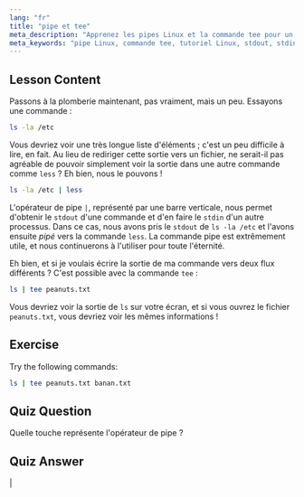 ```yaml
---
lang: "fr"
title: "pipe et tee"
meta_description: "Apprenez les pipes Linux et la commande tee pour un flux de données efficace en ligne de commande. Comprenez stdout, stdin et la sortie de fichier. Améliorez vos compétences Linux !"
meta_keywords: "pipe Linux, commande tee, tutoriel Linux, stdout, stdin, Linux pour débutants, ligne de commande, guide Linux"
---
```


## Lesson Content

Passons à la plomberie maintenant, pas vraiment, mais un peu. Essayons une commande :

```bash
ls -la /etc
```

Vous devriez voir une très longue liste d'éléments ; c'est un peu difficile à lire, en fait. Au lieu de rediriger cette sortie vers un fichier, ne serait-il pas agréable de pouvoir simplement voir la sortie dans une autre commande comme `less` ? Eh bien, nous le pouvons !

```bash
ls -la /etc | less
```

L'opérateur de pipe `|`, représenté par une barre verticale, nous permet d'obtenir le `stdout` d'une commande et d'en faire le `stdin` d'un autre processus. Dans ce cas, nous avons pris le `stdout` de `ls -la /etc` et l'avons ensuite _pipé_ vers la commande `less`. La commande pipe est extrêmement utile, et nous continuerons à l'utiliser pour toute l'éternité.

Eh bien, et si je voulais écrire la sortie de ma commande vers deux flux différents ? C'est possible avec la commande `tee` :

```bash
ls | tee peanuts.txt
```

Vous devriez voir la sortie de `ls` sur votre écran, et si vous ouvrez le fichier `peanuts.txt`, vous devriez voir les mêmes informations !

## Exercise

Try the following commands:

```bash
ls | tee peanuts.txt banan.txt
```

## Quiz Question

Quelle touche représente l'opérateur de pipe ?

## Quiz Answer

|
